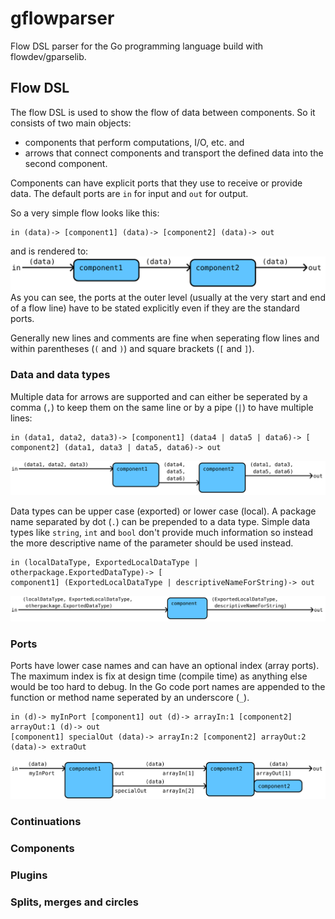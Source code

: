 # gflowparser
Flow DSL parser for the Go programming language build with flowdev/gparselib.

## Flow DSL
The flow DSL is used to show the flow of data between components. So it consists of two main objects:
- components that perform computations, I/O, etc. and
- arrows that connect components and transport the defined data into the second component.

Components can have explicit ports that they use to receive or provide data.
The default ports are `in` for input and `out` for output.

So a very simple flow looks like this:
```flowdev
in (data)-> [component1] (data)-> [component2] (data)-> out
```
and is rendered to:
![simple flow](img/simple.svg)
As you can see, the ports at the outer level (usually at the very start and end
of a flow line) have to be stated explicitly even if they are the standard
ports.

Generally new lines and comments are fine when seperating flow lines and
within parentheses (`(` and `)`) and square brackets (`[` and `]`).

### Data and data types
Multiple data for arrows are supported and can either be seperated by a comma (`,`)
to keep them on the same line or by a pipe (`|`) to have multiple lines:
```flowdev
in (data1, data2, data3)-> [component1] (data4 | data5 | data6)-> [
component2] (data1, data3 | data5, data6)-> out
```
![multiple data](img/multiData.svg)

Data types can be upper case (exported) or lower case (local). A package name
separated by dot (`.`) can be prepended to a data type.
Simple data types like `string`, `int` and `bool` don't provide much
information so instead the more descriptive name of the parameter should be
used instead. 
```flowdev
in (localDataType, ExportedLocalDataType | otherpackage.ExportedDataType)-> [
component1] (ExportedLocalDataType | descriptiveNameForString)-> out
```
![data types](img/dataTypes.svg)

### Ports
Ports have lower case names and can have an optional index (array ports).
The maximum index is fix at design time (compile time) as anything else would
be too hard to debug.
In the Go code port names are appended to the function or method name seperated
by an underscore (`_`).
```flowdev
in (d)-> myInPort [component1] out (d)-> arrayIn:1 [component2] arrayOut:1 (d)-> out
[component1] specialOut (data)-> arrayIn:2 [component2] arrayOut:2 (data)-> extraOut
```
![ports](img/ports.svg)

### Continuations

### Components

### Plugins

### Splits, merges and circles
